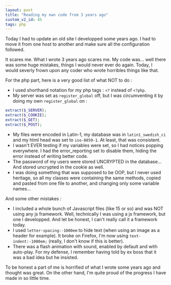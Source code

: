 ```yaml
---
layout: post
title: "Reading my own code from 3 years ago"
custom_v2_id: 45
tags: php
---
```


Today I had to update an old site I developped some years ago. I had to move
it from one host to another and make sure all the configuration followed.

It scares me. What I wrote 3 years ago scares me. My code was... well there
was some huge mistakes, things I would never ever do again. Today, I would
severly frown upon any coder who wrote horribles things like that.

For the php part, here is a very good list of what NOT to do :

  * I used shorthand notation for my php tags : `<?` instead of `<?php`.
  * My server was set as `register_global` off, but I was circumventing it by doing my own `register_global` on :

```php
extract($_SERVER);
extract($_COOKIE);
extract($_GET);
extract($_POST);
```

  * My files were encoded in Latin-1, my database was in `latin1_swedish_ci` and my html head was set to `iso-8859-1`. At least, that was consistent.
  * I wasn't EVER testing if my variables were set, so I had notices popping everywhere. I had the error_reporting set to disable them, hiding the error instead of writing better code.
  * The password of my users were stored UNCRYPTED in the database... And stored uncrypted in the cookie as well.
  * I was doing something that was supposed to be OOP, but I never used heritage, so all my classes were containing the same methods, copied and pasted from one file to another, and changing only some variable names...

And some other mistakes :

  * I included a whole bunch of Javascript files (like 15 or so) and was NOT using any js framework. Well, technically I was using a js framework, but one I developped. And let be honest, I can't really call it a framework today.
  * I used `letter-spacing:-1000em` to hide text (when using an image as a header for example). It broke on Firefox, I'm now using `text-indent:-1000em;` (really, I don't know if this is better).
  * There was a flash animation with sound, enabled by default and with auto-play. For my defense, I remember having told by ex boss that it was a bad idea but he insisted.

To be honest a part of me is horrified of what I wrote some years ago and
thought was great. On the other hand, I'm quite proud of the progress I have
made in so little time.
